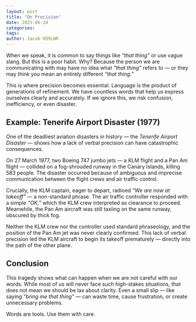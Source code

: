 ```yaml
---
layout: post
title: "On Precision"
date: 2025-06-24
categories:
tags:
author: Jacob KD9LWR
---
```


When we speak, it is common to say things like *“that thing”*
or use vague slang. But this is a poor habit. Why? Because
the person we are communicating with may have no idea what
*“that thing”* refers to — or they may think you mean an
entirely different *“that thing.”*

This is where precision becomes essential. Language is the
product of generations of refinement. We have countless words
that help us express ourselves clearly and accurately. If
we ignore this, we risk confusion, inefficiency, or
even disaster.

## Example: Tenerife Airport Disaster (1977)

One of the deadliest aviation disasters in history — the
*Tenerife Airport Disaster* — shows how a lack of verbal
precision can have catastrophic consequences.

On 27 March 1977, two Boeing 747 jumbo jets — a KLM flight
and a Pan Am flight — collided on a fog-shrouded runway in
the Canary Islands, killing 583 people. The disaster occurred
because of ambiguous and imprecise communication between the
flight crews and air traffic control.

Crucially, the KLM captain, eager to depart, radioed
*“We are now at takeoff”* — a non-standard phrase. The
air traffic controller responded with a simple *“OK,”* which
the KLM crew interpreted as clearance to proceed. Meanwhile,
the Pan Am aircraft was still taxiing on the same runway,
obscured by thick fog.

Neither the KLM crew nor the controller used standard
phraseology, and the position of the Pan Am jet was never
clearly confirmed. This lack of verbal precision led the
KLM aircraft to begin its takeoff prematurely — directly
into the path of the other plane.

## Conclusion

This tragedy shows what can happen when we are not careful
with our words. While most of us will never face such
high-stakes situations, that does not mean we should be lax
about clarity. Even a small slip — like saying *“bring me
that thing”* — can waste time, cause frustration, or create
unnecessary problems.

Words are tools. Use them with care.
